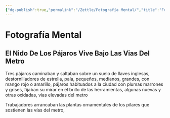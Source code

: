 ```yaml
---
{"dg-publish":true,"permalink":"/Zettle/Fotografía Mental/","title":"Fotografía Mental","updated":"2023-12-30T18:06:33.439-05:00"}
---
```



# Fotografía Mental

## El Nido De Los Pájaros Vive Bajo Las Vias Del Metro

Tres pájaros caminaban y saltaban sobre un suelo de llaves inglesas, destornilladores de estrella, pala, pequeños, medianos, grandes, con mango rojo o amarillo, pájaros habituados a la ciudad con plumas marrones y grises, fijaban su mirar en el brillo de las herramientas, algunas nuevas y otras oxidadas, vias elevadas del metro 

Trabajadores arrancaban las plantas ornamentales de los pilares que sostienen las vías del metro,
